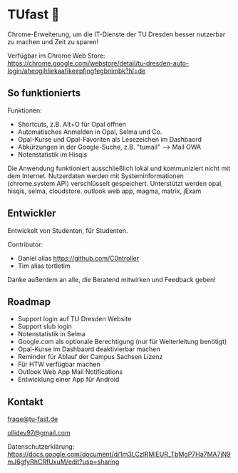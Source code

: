 # TUfast 🚀
Chrome-Erweiterung, um die IT-Dienste der TU Dresden besser nutzerbar zu machen und Zeit zu sparen!

Verfügbar im Chrome Web Store: https://chrome.google.com/webstore/detail/tu-dresden-auto-login/aheogihliekaafikeepfjngfegbnimbk?hl=de

## So funktionierts
Funktionen:
 - Shortcuts, z.B. Alt+O für Opal öffnen
 - Automatisches Anmelden in Opal, Selma und Co.
 - Opal-Kurse und Opal-Favoriten als Lesezeichen im Dashbaord
 - Abkürzungen in der Google-Suche, z.B. "tumail" --> Mail OWA
 - Notenstatistik im Hisqis
 
Die Anwendung funktioniert ausschließlich lokal und kommuniziert nicht mit dem Internet. Nutzerdaten werden mit Systeminformationen (chrome.system API) verschlüsselt gespeichert. Unterstützt werden opal, hisqis, selma, cloudstore. outlook web app, magma, matrix, jExam

## Entwickler
Entwickelt von Studenten, für Studenten.

Contributor:
- Daniel alias https://github.com/C0ntroller
- Tim alias tortletim

Danke außerdem an alle, die Beratend mitwirken und Feedback geben!

## Roadmap
- Support login auf TU Dresden Website
- Support slub login
- Notenstatistik in Selma
- Google.com als optionale Berechtigung (nur für Weiterleitung benötigt)
- Opal-Kurse im Dashbaord deaktivierbar machen
- Reminder für Ablauf der Campus Sachsen Lizenz
- Für HTW verfügbar machen
- Outlook Web App Mail Notifications
- Entwicklung einer App für Android

## Kontakt
frage@tu-fast.de

ollidev97@gmail.com


Datenschutzerklärung: https://docs.google.com/document/d/1m3LCzlRMlEUR_TbMgP7Ha7MA7jN9mJ6gfyRhCRfUxuM/edit?usp=sharing
